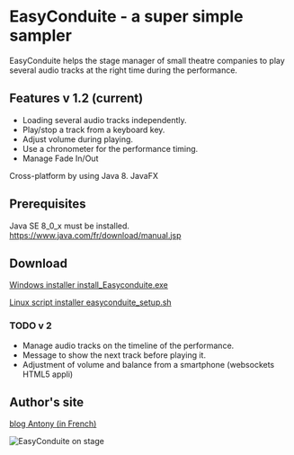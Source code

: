 # EasyConduite - a super simple sampler #

EasyConduite helps the stage manager of small theatre companies to play several audio tracks at the right time during the performance.

## Features v 1.2 (current) ##
* Loading several audio tracks independently.
* Play/stop a track from a keyboard key.
* Adjust volume during playing.
* Use a chronometer for the performance timing.
* Manage Fade In/Out

Cross-platform by using Java 8. JavaFX

## Prerequisites ##
Java SE 8_0_x must be installed.
https://www.java.com/fr/download/manual.jsp

## Download ##
[Windows installer install_Easyconduite.exe](http://site.antonyweb.net/data/medias/easyconduite/install_Easyconduite.exe)

[Linux script installer easyconduite_setup.sh](http://site.antonyweb.net/data/medias/easyconduite/easyconduite_setup.sh)

### TODO v 2 ###
 * Manage audio tracks on the timeline of the performance.
 * Message to show the next track before playing it.
 * Adjustment of volume and balance from a smartphone (websockets HTML5 appli)

## Author's site ##

[blog Antony (in French)](http://site.antonyweb.net/index.php?static1/easyconduite)

![EasyConduite on stage](http://site.antonyweb.net/data/medias/easyconduite/easyconduiteMac_500.jpg)
